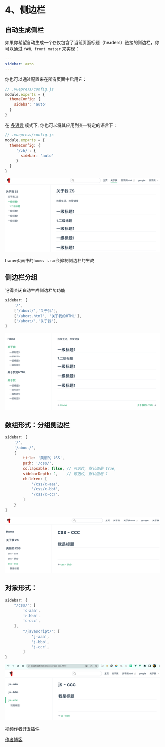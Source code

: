 # 4、侧边栏

## 自动生成侧栏

如果你希望自动生成一个仅仅包含了当前页面标题（headers）链接的侧边栏，你可以通过 `YAML front matter` 来实现：

```yaml
---
sidebar: auto
---
```

你也可以通过配置来在所有页面中启用它：

```js
// .vuepress/config.js
module.exports = {
  themeConfig: {
    sidebar: 'auto'
  }
}
```

在 [多语言](https://www.vuepress.cn/guide/i18n.html) 模式下, 你也可以将其应用到某一特定的语言下：

```js
// .vuepress/config.js
module.exports = {
  themeConfig: {
     '/zh/': {
       sidebar: 'auto'
     }
  }
}
```

![image-20231123103856123](./vuepress.assist/image-20231123103856123.png)



home页面中的`home: true`会抑制侧边栏的生成



## 侧边栏分组

记得关闭自动生成侧边栏的功能

```js
sidebar: [
    '/',
    ['/about/','关于我'],
    ['/about.html', '关于我的HTML'],
    ['/about/','关于我'],
]
```

![image-20231123105634447](./vuepress.assist/image-20231123105634447.png)

## 数组形式：分组侧边栏

```js
sidebar: [
    '/',
    '/about/',
    {
        title: '美丽的 CSS',
        path: '/css/',
        collapsable: false, // 可选的, 默认值是 true,
        sidebarDepth: 1,    // 可选的, 默认值是 1
        children: [
            '/css/c-aaa',
            '/css/c-bbb',
            '/css/c-ccc',
        ]
    }
]
```

![image-20231123111738875](./vuepress.assist/image-20231123111738875.png)

## 对象形式：

```js
sidebar: {
    "/css/": [
        'c-aaa',
        'c-bbb',
        'c-ccc',
    ],
        "/javascript/": [
            'j-aaa',
            'j-bbb',
            'j-ccc',
        ]
}
```



![image-20231123112649836](./vuepress.assist/image-20231123112649836.png)





[视频作者开发插件](https://www.npmjs.com/package/vuepress-plugin-auto-sidebar)

[作者博客](https://docs.shanyuhai.top)


